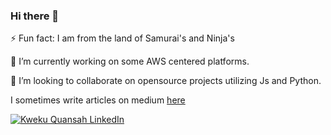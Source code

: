 ### Hi there 👋
⚡ Fun fact: I am from the land of Samurai's and Ninja's

🔭 I’m currently working on some AWS centered platforms.

👯 I’m looking to collaborate on opensource projects utilizing Js and Python.


I sometimes write articles on medium [here](https://medium.com/@kwekuq)

<a href="https://www.linkedin.com/in/kwekuq/"><img src="https://img.shields.io/badge/LinkedIn--_.svg?style=social&logo=linkedin" alt="Kweku Quansah LinkedIn"></a>

<!--
**kwekuq/kwekuq** is a ✨ _special_ ✨ repository because its `README.md` (this file) appears on your GitHub profile.

Here are some ideas to get you started:

- 🔭 I’m currently working on ...
- 🌱 I’m currently learning ...
- 👯 I’m looking to collaborate on ...
- 🤔 I’m looking for help with ...
- 💬 Ask me about ...
- 📫 How to reach me: ...
- 😄 Pronouns: ...
- ⚡ Fun fact: ...
-->
